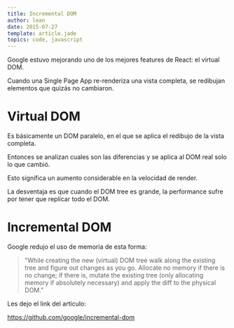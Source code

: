 ```yaml
---
title: Incremental DOM
author: lean
date: 2015-07-27
template: article.jade
topics: code, javascript
---
```


Google estuvo mejorando uno de los mejores features de React: el virtual DOM.

Cuando una Single Page App re-renderiza una vista completa, se redibujan elementos que quizás no cambiaron.

# Virtual DOM

Es básicamente un DOM paralelo, en el que se aplica el redibujo de la vista completa.

Entonces se analizan cuales son las diferencias y se aplica al DOM real solo lo que cambió.

Esto significa un aumento considerable en la velocidad de render.

La desventaja es que cuando el DOM tree es grande, la performance sufre por tener que replicar todo el DOM.

# Incremental DOM

Google redujo el uso de memoria de esta forma:

> "While creating the new (virtual) DOM tree walk along the existing tree and figure out changes as you go. Allocate no memory if there is no change; if there is, mutate the existing tree (only allocating memory if absolutely necessary) and apply the diff to the physical DOM."

Les dejo el link del artículo:

https://github.com/google/incremental-dom﻿
